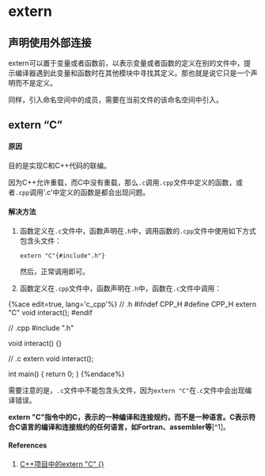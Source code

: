 # extern

## 声明使用外部连接

extern可以置于变量或者函数前，以表示变量或者函数的定义在别的文件中，提示编译器遇到此变量和函数时在其他模块中寻找其定义。那也就是说它只是一个声明而不是定义。

同样，引入命名空间中的成员，需要在当前文件的该命名空间中引入。

## extern “C”

#### 原因

目的是实现C和C++代码的联编。

因为C++允许重载，而C中没有重载，那么`.c`调用`.cpp`文件中定义的函数，或者`.cpp`调用'.c'中定义的函数是都会出现问题。

#### 解决方法

1. 函数定义在`.c`文件中，函数声明在`.h`中，调用函数的`.cpp`文件中使用如下方式包含头文件：

    ```extern "C"{#include".h"}```

    然后，正常调用即可。

2. 函数定义在`.cpp`文件中，函数声明在`.h`中，函数在`.c`文件中调用：

{%ace edit=true, lang='c_cpp'%}
// .h
#ifndef CPP_H
#define CPP_H
extern "C" void interact();
#endif

// .cpp
#include ".h"

void interact()
{}
    
// .c
extern void interact();

int main()
{
    return 0;
}
{%endace%}

需要注意的是，`.c`文件中不能包含头文件，因为`extern "C"`在`.c`文件中会出现编译错误。

**extern "C"指令中的C，表示的一种编译和连接规约，而不是一种语言。C表示符合C语言的编译和连接规约的任何语言，如Fortran、assembler等**[^1]。

#### References

1. [C++项目中的extern "C" {}](http://www.cnblogs.com/skynet/archive/2010/07/10/1774964.html)

